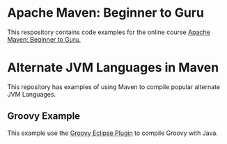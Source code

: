 # Apache Maven: Beginner to Guru

This respository contains code examples for the online course [Apache Maven: Beginner to Guru.](https://www.udemy.com/draft/2043700/?couponCode=GITHUB_REPO)

# Alternate JVM Languages in Maven

This repository has examples of using Maven to compile popular alternate JVM Languages.

## Groovy Example

This example use the [Groovy Eclipse Plugin](https://github.com/groovy/groovy-eclipse/wiki/Groovy-Eclipse-Maven-plugin)
to compile Groovy with Java.